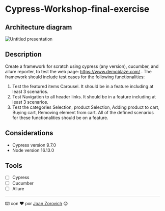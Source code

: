 # Cypress-Workshop-final-exercise

## Architecture diagram

![Untitled presentation](https://user-images.githubusercontent.com/74875335/210126616-e3801905-ec10-485d-8aae-5c16f4affd15.png)

## Description

Create a framework for scratch using cypress (any version), cucumber, and allure reporter, to
test the web page: https://www.demoblaze.com/ . The framework should include test cases for
the following functionalities:

1. Test the featured items Carousel. It should be in a feature including at least 3 scenarios.
2. Test Navigation to all header links. It should be in a feature including at least 3 scenarios.
3. Test the categories Selection, product Selection, Adding product to cart, Buying cart, Removing element from cart. All of the defined scenarios for these functionalities should be on a feature.

## Considerations

- Cypress version 9.7.0
- Node version 16.13.0

## Tools

- [ ] Cypress
- [ ] Cucumber
- [ ] Allure
---
⌨️ con ❤️ por [Joan Zorovich](https://github.com/JoanZorovich) 😊
